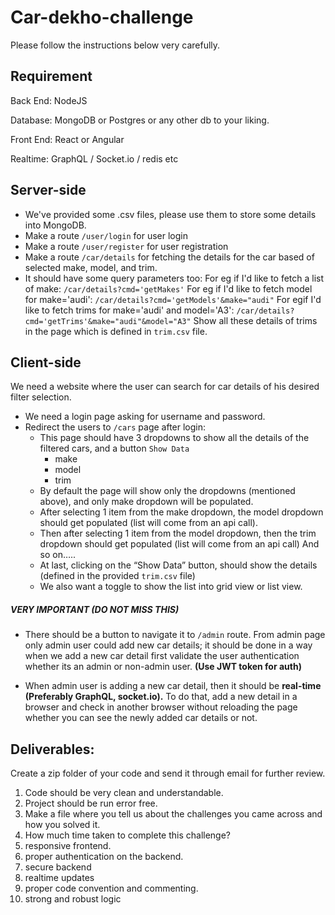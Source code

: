 # Car-dekho-challenge

Please follow the instructions below very carefully.

## Requirement
Back End: NodeJS

Database: MongoDB or Postgres or any other db to your liking.

Front End: React or Angular

Realtime: GraphQL / Socket.io / redis etc
 
## Server-side
- We've provided some .csv files, please use them to store some details into MongoDB.
- Make a route `/user/login` for user login
- Make a route `/user/register` for user registration 
- Make a route `/car/details` for fetching the details for the car based of selected make, model, and trim.
- It should have some query parameters too:  For eg if I'd like to fetch a list of make: `/car/details?cmd='getMakes'` 
For eg if I'd like to fetch model for make='audi': `/car/details?cmd='getModels'&make="audi"` 
For egif  I'd like to fetch trims for make='audi' and model='A3': `/car/details?cmd='getTrims'&make="audi"&model="A3"` 
Show all these details of trims in the page which is defined in `trim.csv` file.  
## Client-side 
We need a website where the user can search for car details of his desired filter selection.
- We need a login page asking for username and password. 
- Redirect the users to `/cars` page after login:
  - This page should have 3 dropdowns to show all the details of the filtered cars, and a button `Show Data` 
    - make 
    - model
    - trim 
  - By default the page will show only the dropdowns (mentioned above), and only make dropdown will be populated. 
  - After selecting 1 item from the make dropdown, the model dropdown should get populated (list will come from an api call). 
  - Then after selecting 1 item from the model dropdown, then the trim dropdown should get populated (list will come from an api call) 
And so on…..
  - At last, clicking on the “Show Data” button, should show the details (defined in the provided `trim.csv` file)
  - We also want a toggle to show the list into grid view or list view. 

##### VERY IMPORTANT (DO NOT MISS THIS)
  - There should be a button to navigate it to `/admin` route. From admin page only admin user could add new car details; it should be done in a way when we add a new car detail first validate the user authentication whether its an  admin or non-admin user. **(Use JWT token for auth)** 

  - When admin user is adding a new car detail, then it should be **real-time (Preferably GraphQL, socket.io).** To do that, add a new detail in a browser and check in another browser without reloading the page whether you can see the newly added car details or not. 

## Deliverables:

Create a zip folder of your code and send it through email for further review.

1. Code should be very clean and understandable. 
2. Project should be run error free. 
3. Make a file where you tell us about the challenges you came across and how you solved it. 
4. How much time taken to complete this challenge?
5. responsive frontend.
6. proper authentication on the backend.
7. secure backend
8. realtime updates
9. proper code convention and commenting.
10. strong and robust logic

